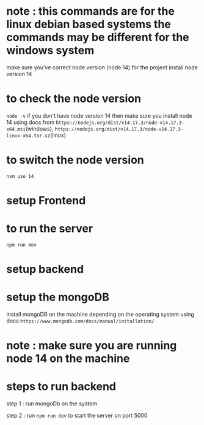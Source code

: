# note : this commands are for the linux debian based systems the commands may be different for the windows system
make sure you've correct node version (node 14) for the project install node version 14

# to check the node version
`node -v`
if you don't have node version 14 then make sure you install node 14 using docs from `https://nodejs.org/dist/v14.17.3/node-v14.17.3-x64.msi`(windows), `https://nodejs.org/dist/v14.17.3/node-v14.17.3-linux-x64.tar.xz`(linux)

# to switch the node version
`nvm use 14`

# setup Frontend
# to run the server 
`npm run dev`


# setup backend
# setup the mongoDB 
install mongoDB on the machine depending on the operating system using docs `https://www.mongodb.com/docs/manual/installation/`
# note : make sure you are running node 14 on the machine
# steps to run backend
step 1 : run mongoDb on the system 

step 2 : run `npm run dev` to start the server on port 5000